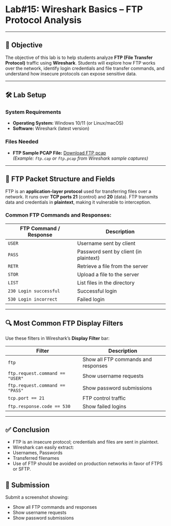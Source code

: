 # **Lab#15: Wireshark Basics – FTP Protocol Analysis**

---

## 🎯 **Objective**  
The objective of this lab is to help students analyze **FTP (File Transfer Protocol)** traffic using **Wireshark**. Students will explore how FTP works over the network, identify login credentials and file transfer commands, and understand how insecure protocols can expose sensitive data.

---

## 🛠️ **Lab Setup**

### **System Requirements**
- **Operating System:** Windows 10/11 (or Linux/macOS)
- **Software:** Wireshark (latest version)

### **Files Needed**
- **FTP Sample PCAP File:** [Download FTP pcap](https://wiki.wireshark.org/SampleCaptures#FTP)  
  *(Example: `ftp.cap` or `ftp.pcap` from Wireshark sample captures)*

---

## 📘 **FTP Packet Structure and Fields**

FTP is an **application-layer protocol** used for transferring files over a network. It runs over **TCP ports 21** (control) and **20** (data). FTP transmits data and credentials in **plaintext**, making it vulnerable to interception.

### **Common FTP Commands and Responses:**

| FTP Command / Response | Description                              |
|-------------------------|------------------------------------------|
| `USER`                 | Username sent by client                  |
| `PASS`                 | Password sent by client (in plaintext)   |
| `RETR`                 | Retrieve a file from the server          |
| `STOR`                 | Upload a file to the server              |
| `LIST`                 | List files in the directory              |
| `230 Login successful` | Successful login                         |
| `530 Login incorrect`  | Failed login                             |

---

## 🔍 **Most Common FTP Display Filters**

Use these filters in Wireshark’s **Display Filter** bar:

| Filter                     | Description                              |
|----------------------------|------------------------------------------|
| `ftp`                     | Show all FTP commands and responses      |
| `ftp.request.command == "USER"` | Show username requests            |
| `ftp.request.command == "PASS"` | Show password submissions          |
| `tcp.port == 21`          | FTP control traffic                      |
| `ftp.response.code == 530`| Show failed logins                      |

---

## ✅ Conclusion
- FTP is an insecure protocol; credentials and files are sent in plaintext.
- Wireshark can easily extract:
 - Usernames, Passwords
 - Transferred filenames
- Use of FTP should be avoided on production networks in favor of FTPS or SFTP.

## 📸 Submission
Submit a screenshot showing:
- Show all FTP commands and responses
- Show username requests
- Show password submissions 
